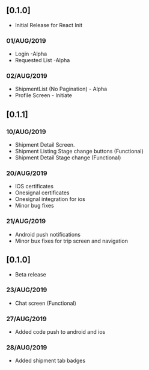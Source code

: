 
## [0.1.0]
- Initial Release for React Init

### 01/AUG/2019
- Login -Alpha
- Requested List -Alpha

### 02/AUG/2019
- ShipmentList (No Pagination) - Alpha
- Profile Screen - Initiate 

## [0.1.1]

### 10/AUG/2019
- Shipment Detail Screen.
- Shipment Listing Stage change buttons (Functional)
- Shipment Detail Stage change (Functional)

### 20/AUG/2019
- IOS certificates
- Onesignal certificates
- Onesignal integration for ios
- Minor bug fixes

### 21/AUG/2019
- Android push notifications
- Minor bux fixes for trip screen and navigation

## [0.1.0]
- Beta release

### 23/AUG/2019
- Chat screen (Functional)

### 27/AUG/2019
- Added code push to android and ios

### 28/AUG/2019
- Added shipment tab badges